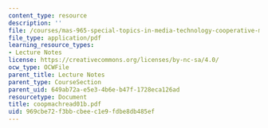 ```yaml
---
content_type: resource
description: ''
file: /courses/mas-965-special-topics-in-media-technology-cooperative-machines-fall-2003/969cbe72f3bbcbeec1e9fdbe8db485ef_coopmachread01b.pdf
file_type: application/pdf
learning_resource_types:
- Lecture Notes
license: https://creativecommons.org/licenses/by-nc-sa/4.0/
ocw_type: OCWFile
parent_title: Lecture Notes
parent_type: CourseSection
parent_uid: 649ab72a-e5e3-4b6e-b47f-1728eca126ad
resourcetype: Document
title: coopmachread01b.pdf
uid: 969cbe72-f3bb-cbee-c1e9-fdbe8db485ef
---
```

